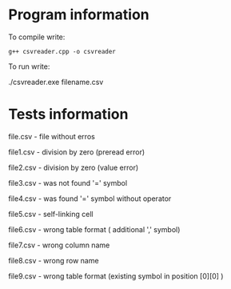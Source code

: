 # Program information

 To compile write:

    g++ csvreader.cpp -o csvreader

 To run write:

  ./csvreader.exe filename.csv


# Tests information

file.csv - file without erros

file1.csv - division by zero (preread error)

file2.csv - division by zero (value error)

file3.csv - was not found '=' symbol

file4.csv - was found '=' symbol without operator

file5.csv - self-linking cell

file6.csv - wrong table format ( additional ',' symbol)

file7.csv - wrong column name

file8.csv - wrong row name

file9.csv - wrong table format (existing symbol in position [0][0] )



